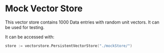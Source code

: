 # Mock Vector Store

This vector store contains 1000 Data entries with random unit vectors. It can be used for testing.

It can be accessed with:

```go
store := vectorstore.PersistentVectorStore("./mockStore/")
```
